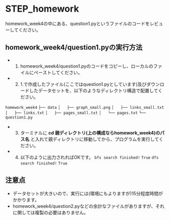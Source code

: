# STEP_homework
homework_week4の中にある、question1.pyというファイルのコードをレビューしてください。

## homework_week4/question1.pyの実行方法

* 1. homework_week4/question1.pyのコードをコピーし、ローカルのファイルにペーストしてください。
* 2. 1.で作成したファイル(ここではquestion1.pyとしています)及びダウンロードしたデータセットを、以下のようなディレクトリ構造で配置してください。

`homework_week4`
`├── data`
`│   ├── graph_small.png`
`│   ├── links_small.txt`
`│   ├── links.txt`
`│   ├── pages_small.txt`
`│   └── pages.txt`
`└── question1.py`

* 3. ターミナルに **cd 親ディレクトリ(上の構成ならhomework_week4)のパス名** と入れて親ディレクトリに移動してから、プログラムを実行してください。
* 4. 以下のように出力されればOKです。
`bfs search finished!`
`True`
`dfs search finished!`
`True`



## 注意点
* データセットが大きいので、実行には(環境にもよりますが)15分程度時間がかかります。
* homework_week4/question2.pyなどの余計なファイルがありますが、それに関しては複製の必要はありません。


